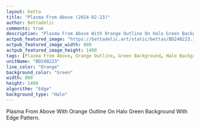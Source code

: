 ```yaml
---
layout: betta
title: "Plasma From Above (2024-02-23)"
author: Bettadelic
comments: true
description: "Plasma From Above With Orange Outline On Halo Green Background With Edge Pattern."
actpub_featured_image: "https://bettadelic.art/static/bettas/BD240223.jpg"
actpub_featured_image_width: 800
actpub_featured_image_height: 1400
tags: [Plasma From Above, Orange Outline, Green Background, Halo Background Pattern, Edge Pattern, February 2024]
unitName: "BD240223"
line_color: "Orange"
background_color: "Green"
width: 800
height: 1400
algorithm: "Edge"
background_type: "Halo"
---
```


Plasma From Above With Orange Outline On Halo Green Background With Edge Pattern.
